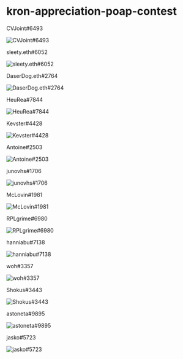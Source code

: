 # kron-appreciation-poap-contest

CVJoint#6493

![CVJoint#6493](https://cdn.discordapp.com/attachments/905769039006142484/905900503970512966/Kron_submit.png)

sleety.eth#6052

![sleety.eth#6052](https://cdn.discordapp.com/attachments/905769039006142484/905903448808095814/kron-POAP-sleety.png)

DaserDog.eth#2764

![DaserDog.eth#2764](https://cdn.discordapp.com/attachments/905769039006142484/905935516753604658/RPL_KronProtector.png)

HeuRea#7844

![HeuRea#7844](https://cdn.discordapp.com/attachments/905769039006142484/905947423837397003/KronUwU.png)

Kevster#4428

![Kevster#4428](Kevster.gif)

Antoine#2503

![Antoine#2503](https://media.discordapp.net/attachments/905769039006142484/906246051973972008/Kronpoapvf.png)

junovhs#1706

![junovhs#1706](https://cdn.discordapp.com/attachments/905769039006142484/906004301887971328/junovhs_kron.png)

McLovin#1981

![McLovin#1981](McLovin.png)

RPLgrime#6980

![RPLgrime#6980](RPLgrime.png)

hanniabu#7138

![hanniabu#7138](https://cdn.discordapp.com/attachments/905769039006142484/906020530841321532/poap1.png)

woh#3357

![woh#3357](https://cdn.discordapp.com/attachments/905769039006142484/906026564175679568/kronoptimizedgif.gif)

Shokus#3443

![Shokus#3443](https://cdn.discordapp.com/attachments/905769039006142484/906039654724296744/Kron_POAP.png)

astoneta#9895

![astoneta#9895](https://media.discordapp.net/attachments/905769039006142484/906219199179944026/eckhd.jpeg)

jasko#5723

![jasko#5723](https://media.discordapp.net/attachments/905769039006142484/906244172137238568/KRON-PRES.png)
